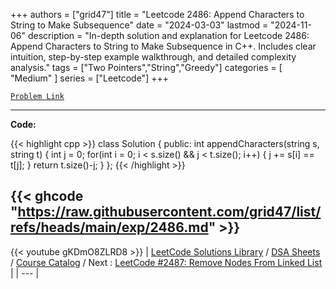
+++
authors = ["grid47"]
title = "Leetcode 2486: Append Characters to String to Make Subsequence"
date = "2024-03-03"
lastmod = "2024-11-06"
description = "In-depth solution and explanation for Leetcode 2486: Append Characters to String to Make Subsequence in C++. Includes clear intuition, step-by-step example walkthrough, and detailed complexity analysis."
tags = ["Two Pointers","String","Greedy"]
categories = [
    "Medium"
]
series = ["Leetcode"]
+++



[`Problem Link`](https://leetcode.com/problems/append-characters-to-string-to-make-subsequence/description/)

---
**Code:**

{{< highlight cpp >}}
class Solution {
public:
    int appendCharacters(string s, string t) {
        int j = 0;
        for(int i = 0; i < s.size() && j < t.size(); i++) {
            j += s[i] == t[j];
        }
        return t.size()-j;
    }
};
{{< /highlight >}}

{{< ghcode "https://raw.githubusercontent.com/grid47/list/refs/heads/main/exp/2486.md" >}}
---
{{< youtube gKDmO8ZLRD8 >}}
| [LeetCode Solutions Library](https://grid47.xyz/leetcode/) / [DSA Sheets](https://grid47.xyz/sheets/) / [Course Catalog](https://grid47.xyz/courses/) / Next : [LeetCode #2487: Remove Nodes From Linked List](https://grid47.xyz/posts/leetcode-2487-remove-nodes-from-linked-list-solution/) |
| --- |
